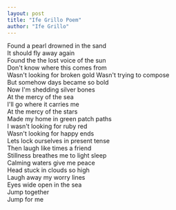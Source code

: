 ```yaml
---
layout: post
title: "Ife Grillo Poem"
author: "Ife Grillo"
---
```


Found a pearl drowned in the sand  
It should fly away again  
Found the the lost voice of the sun  
Don&#39;t know where this comes from  
Wasn&#39;t looking for broken gold Wasn&#39;t trying to compose<!--more-->    
But somehow days became so bold  
Now I&#39;m shedding silver bones  
At the mercy of the sea  
I&#39;ll go where it carries me  
At the mercy of the stars  
Made my home in green patch paths  
I wasn&#39;t looking for ruby red  
Wasn&#39;t looking for happy ends  
Lets lock ourselves in present tense  
Then laugh like times a friend  
Stillness breathes me to light sleep  
Calming waters give me peace  
Head stuck in clouds so high  
Laugh away my worry lines  
Eyes wide open in the sea  
Jump together  
Jump for me